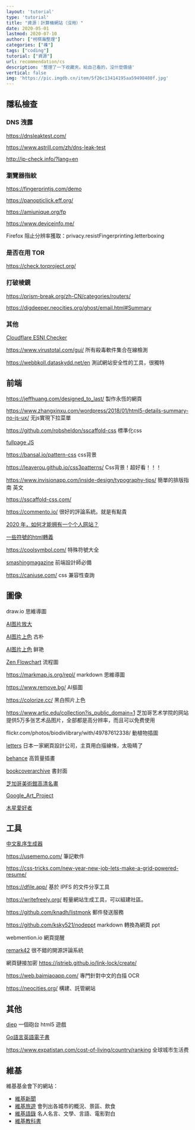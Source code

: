 ```yaml
---
layout: 'tutorial'
type: 'tutorial'
title: "資源｜計算機網站（沒用）"
date: 2020-05-01
lastmod: 2020-07-10
author: ["柯棋瀚整理"]
categories: ["襍"]
tags: ["coding"]
tutorial: ["資源"]
url: recommendation/cs
description: '整理了一下收藏夾。給自己看的，沒什麼價値'
vertical: false
img: 'https://pic.imgdb.cn/item/5f26c13414195aa59498480f.jpg'
---
```


## 隱私檢查

### DNS 洩露

https://dnsleaktest.com/

https://www.astrill.com/zh/dns-leak-test

http://ip-check.info/?lang=en

### 瀏覽器指紋

https://fingerprintjs.com/demo

https://panopticlick.eff.org/

https://amiunique.org/fp

https://www.deviceinfo.me/

Firefox 阻止分辨率獲取：privacy.resistFingerprinting.letterboxing

### 是否在用 TOR

https://check.torproject.org/

### 打破棱鏡

https://prism-break.org/zh-CN/categories/routers/

https://digdeeper.neocities.org/ghost/email.html#Summary

### 其他

[Cloudflare ESNI Checker](https://www.cloudflare.com/ssl/encrypted-sni/)

https://www.virustotal.com/gui/ 所有殺毒軟件集合在線檢測

https://webbkoll.dataskydd.net/en 測試網站安全性的工具，很獨特

## 前端

https://jeffhuang.com/designed_to_last/ 製作永恆的網頁

https://www.zhangxinxu.com/wordpress/2018/01/html5-details-summary-no-js-ux/ 无js實現下拉菜單

https://github.com/robsheldon/sscaffold-css 標準化css

[fullpage JS](https://github.com/alvarotrigo/fullPage.js/tree/master/lang/chinese)

https://bansal.io/pattern-css css背景

https://leaverou.github.io/css3patterns/  Css背景！超好看！！！

https://www.invisionapp.com/inside-design/typography-tips/ 簡單的排版指南 英文

https://sscaffold-css.com/

https://commento.io/ 很好的評論系統。就是有點貴

[2020 年，如何才能拥有一个个人网站？](https://sspai.com/post/59504)

[一些符號的html轉義](https://www.w3.org/wiki/Common_HTML_entities_used_for_typography)

https://coolsymbol.com/ 特殊符號大全

[smashingmagazine](https://www.smashingmagazine.com/) 前端設計師必備

https://caniuse.com/ css 兼容性查詢

## 圖像

draw.io 思維導圖

[AI图片放大](https://imglarger.com/Zh)

[AI图片上色](https://colourise.sg) 古朴

[AI图片上色](https://colorize.cc/) 鲜艳

[Zen Flowchart](https://www.zenflowchart.com/) 流程圖

https://markmap.js.org/repl/ markdown 思維導圖

https://www.remove.bg/ AI摳圖

https://colorize.cc/ 黑白照片上色

https://www.artic.edu/collection?is_public_domain=1 芝加哥艺术学院的网站提供5万多张艺术品图片，全部都是高分辨率，而且可以免费使用

flickr.com/photos/biodivlibrary/with/49787612338/ 動植物插圖

[letters](letters-inc.jp) 日本一家網頁設計公司，主頁用白描線條，太吸睛了

[behance](https://www.behance.net/) 高質量插畫

[bookcoverarchive](http://bookcoverarchive.com/) 書封面

[芝加哥美術館高清名畫](https://www.artic.edu/collection)

[Google_Art_Project](https://commons.wikimedia.org/wiki/Category:Google_Art_Project)

[木星愛好者](https://www.flickr.com/photos/kevinmgill/albums/72157709069900506)

## 工具

[中文亂序生成器](https://cnvoice.herokuapp.com/)

https://usememo.com/ 筆記軟件

https://css-tricks.com/new-year-new-job-lets-make-a-grid-powered-resume/

https://dfile.app/ 基於 IPFS 的文件分享工具

https://writefreely.org/ 輕量網站生成工具，可以組建社區。

https://github.com/knadh/listmonk 郵件發送服務

https://github.com/ksky521/nodeppt  markdown 轉換為網頁 ppt

webmention.io 網頁提醒

[remark42](https://github.com/umputun/remark42) 很不錯的開源評論系統

網頁鏈接加密 https://jstrieb.github.io/link-lock/create/

https://web.baimiaoapp.com/ 專門針對中文的白描 OCR

https://neocities.org/ 構建、託管網站

## 其他

[diep](https://diep.io/) 一個砲台 html5 遊戲

[Go語言英語電子書](https://www.digitalocean.com/community/books/how-to-code-in-go-ebook)

https://www.expatistan.com/cost-of-living/country/ranking 全球城市生活费

## 維基

維基基金會下的網站：

- [維基新聞](https://zh.wikinews.org/)
- [維基旅遊](https://zh.wikivoyage.org/) 會列出各城市的概況、景區、飲食
- [維基語錄](https://zh.wikiquote.org/) 名人名言、文學、言語、電影對白
- [維基教科書](https://zh.wikibooks.org/)